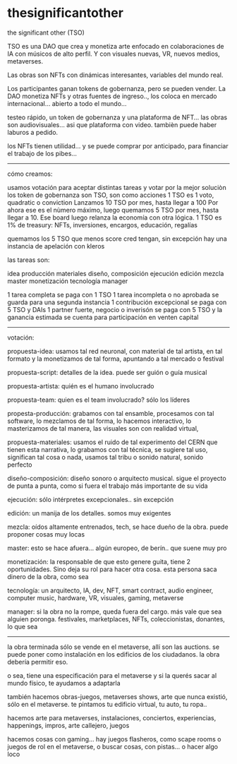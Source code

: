 # thesignificantother

the significant other (TSO)

TSO es una DAO que crea y monetiza arte enfocado en colaboraciones de IA con músicos de alto perfil. Y con visuales nuevas, VR, nuevos medios, metaverses. 

Las obras son NFTs con dinámicas interesantes, variables del mundo real.

Los participantes ganan tokens de gobernanza, pero se pueden vender.
La DAO monetiza NFTs y otras fuentes de ingreso..,  los coloca en mercado internacional… abierto a todo el mundo… 

testeo rápido, un token de gobernanza y una plataforma de NFT… las obras son audiovisuales… asi que plataforma con video. tambièn puede haber laburos a pedido.

los NFTs tienen utilidad…  y se puede comprar por anticipado, para financiar el trabajo de los pibes… 


-----------------

cómo creamos: 

usamos votación para aceptar distintas tareas y votar por la mejor soluciòn
los token de gobernanza son TSO, son como acciones
1 TSO es 1 voto, quadratic o conviction
Lanzamos 10 TSO por mes, hasta llegar a 100
Por ahora ese es el nùmero máximo, luego quemamos 5 TSO por mes, hasta llegar a 10. Ese board luego relanza la economía con otra lógica. 
1 TSO es 1% de treasury: NFTs, inversiones, encargos, educación, regalías

quemamos los 5 TSO que menos score cred tengan, sin excepción
hay una instancia de apelación con kleros

las tareas son: 

idea
producción
materiales
diseño, composición
ejecución
edición
mezcla
master
monetización
tecnología
manager


1 tarea completa se paga con 1 TSO
1 tarea incompleta o no aprobada se guarda para una segunda instancia
1 contribución excepcional se paga con 5 TSO y DAIs
1 partner fuerte, negocio o inverisón se paga con 5 TSO y la ganancia estimada se cuenta para participación en venten capital

---- 

votación: 

propuesta-idea:  usamos tal red neuronal, con material de tal artista, en tal formato y la monetizamos de tal forma, apuntando a tal mercado o festival

propuesta-script: detalles de la idea. puede ser guión o guía musical

propuesta-artista: quién es el humano involucrado

propuesta-team: quien es el team involucrado? sólo los líderes

propesta-producción:  grabamos con tal ensamble, procesamos con tal software, lo mezclamos de tal forma, lo hacemos interactivo, lo masterizamos de tal manera, las visuales son con realidad virtual, 

propuesta-materiales: usamos el ruido de tal experimento del CERN que tienen esta narrativa, lo grabamos con tal técnica, se sugiere tal uso, significan tal cosa o nada, usamos tal tribu o sonido natural, sonido perfecto

diseño-composición:  diseño sonoro o arquitecto musical. sigue el proyecto de punta a punta, como si fuera el trabajo más importante de su vida

ejecución: sólo intérpretes excepcionales.. sin excepción

edición:  un manija de los detalles. somos muy exigentes

mezcla:  oídos altamente entrenados, tech, se hace dueño de la obra. puede proponer cosas muy locas

master:  esto se hace afuera… algún europeo, de berín.. que suene muy pro

monetización:  la responsable de que esto genere guita, tiene 2 oportunidades. Sino deja su rol para hacer otra cosa. esta persona saca dinero de la obra, como sea

tecnología: un arquitecto, IA, dev, NFT, smart contract, audio engineer, computer music, hardware, VR, visuales, gaming, metaverse

manager: si la obra no la rompe, queda fuera del cargo. más vale que sea alguien poronga. festivales, marketplaces, NFTs, coleccionistas, donantes, lo que sea

-----

la obra terminada sólo se vende en el metaverse, allí son las auctions. se puede poner como instalación en los edificios de los ciudadanos. la obra debería permitir eso. 

o sea, tiene una especificación para el metaverse y si la querés sacar al mundo físico, te ayudamos a adaptarla

también hacemos obras-juegos, metaverses shows, arte que nunca existió, sólo en el metaverse. te pintamos tu edificio virtual, tu auto, tu ropa..

hacemos arte para metaverses, instalaciones, conciertos, experiencias, happenings, impros, arte callejero, juegos 

hacemos cosas con gaming…  hay juegos flasheros, como scape rooms o juegos de rol en el metaverse, o buscar cosas, con pistas… o hacer algo loco



